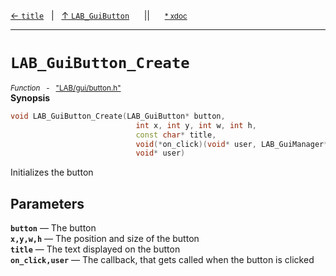 [&#8592; `title`](LAB--gui--lab_guibutton--title.md)&nbsp;&nbsp;&nbsp;|&nbsp;&nbsp;&nbsp;[&#8593; `LAB_GuiButton`](LAB--gui--lab_guibutton.md)&nbsp;&nbsp;&nbsp;&nbsp;&nbsp;&nbsp;||&nbsp;&nbsp;&nbsp;&nbsp;&nbsp;&nbsp;<small>[\* xdoc](../xdoc/LAB\gui.xmd#L61)</small>
***

# `LAB_GuiButton_Create`
<small>*Function* &nbsp; - &nbsp; ["LAB/gui/button.h"](../include/LAB/gui/button.h)</small>  
**Synopsis**

```cpp
void LAB_GuiButton_Create(LAB_GuiButton* button,
                            int x, int y, int w, int h,
                            const char* title,
                            void(*on_click)(void* user, LAB_GuiManager* mgr),
                            void* user)
```


Initializes the button

## Parameters
**`button`** &#8213; The button  
**`x,y,w,h`** &#8213; The position and size of the button  
**`title`** &#8213; The text displayed on the button  
**`on_click,user`** &#8213; The callback, that gets called when the button is clicked  
